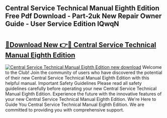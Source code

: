 ## Central Service Technical Manual Eighth Edition Free Pdf Download - Part-2uk New Repair Owner Guide - User Service Edition IQwqN

# <h2><a href="http://bc44724.oget.top/?id=Central+Service+Technical+Manual+Eighth+Edition">🔗Download New 👉🔴 Central Service Technical Manual Eighth Edition</a></h2>

[![Central Service Technical Manual Eighth Edition new download](https://i.imgur.com/5g1atiW.png)](http://bc44724.oget.top/?id=Central+Service+Technical+Manual+Eighth+Edition)
Welcome to the Club! Join the community of users who have discovered the potential of their new Central Service Technical Manual Eighth Edition with this helpful manual. Important Safety Guidelines Please read all safety guidelines carefully before operating your new Central Service Technical Manual Eighth Edition. Experience the future with the innovative features of your new Central Service Technical Manual Eighth Edition. We're Here to Guide You Central Service Technical Manual Eighth Edition. We are committed to providing you with comprehensive support.
